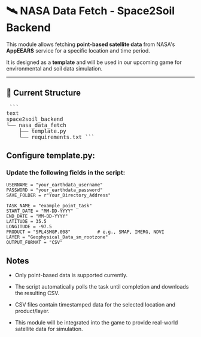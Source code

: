 # 🛰 NASA Data Fetch - Space2Soil Backend

This module allows fetching **point-based satellite data** from NASA's **AppEEARS** service for a specific location and time period.

It is designed as a **template** and will be used in our upcoming game for environmental and soil data simulation.

---

## 📂 Current Structure

<pre> ```
text
space2soil_backend
└── nasa_data_fetch
    ├── template.py
    └── requirements.txt ``` 
</pre>

## Configure template.py:

### Update the following fields in the script:

```
USERNAME = "your_earthdata_username"
PASSWORD = "your_earthdata_password"
SAVE_FOLDER = r"Your_Directory_Address"

TASK_NAME = "example_point_task"
START_DATE = "MM-DD-YYYY"
END_DATE = "MM-DD-YYYY"
LATITUDE = 35.5
LONGITUDE = -97.5
PRODUCT = "SPL4SMGP.008"          # e.g., SMAP, IMERG, NDVI
LAYER = "Geophysical_Data_sm_rootzone"
OUTPUT_FORMAT = "CSV"
```

## Notes

- Only point-based data is supported currently.

- The script automatically polls the task until completion and downloads the resulting CSV.

- CSV files contain timestamped data for the selected location and product/layer.

- This module will be integrated into the game to provide real-world satellite data for simulation.
